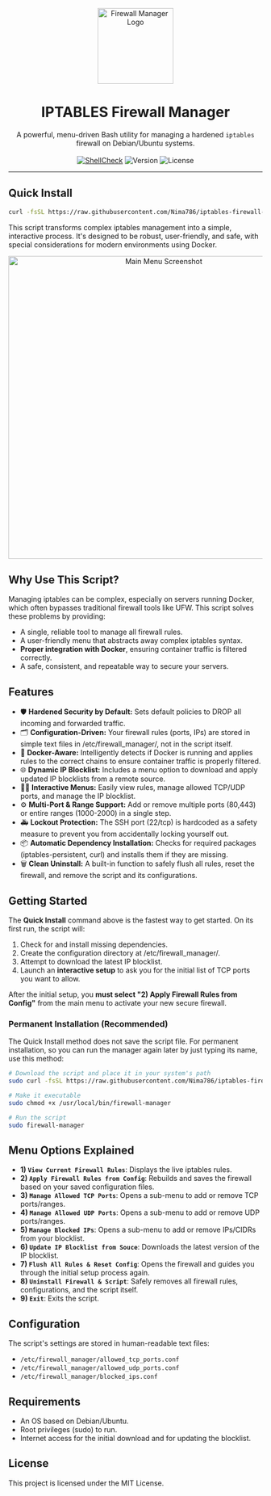 <p align="center">
  <img src="https://i.imgur.com/v8F0q7Z.png" alt="Firewall Manager Logo" width="150"/>
</p>
<h1 align="center">IPTABLES Firewall Manager</h1>
<p align="center">
  A powerful, menu-driven Bash utility for managing a hardened <code>iptables</code> firewall on Debian/Ubuntu systems.
  <br />
  <br />
  <a href="https://github.com/Nima786/iptables-firewall-manager/actions/workflows/main.yml"><img src="https://github.com/Nima786/iptables-firewall-manager/actions/workflows/main.yml/badge.svg" alt="ShellCheck"></a>
  <img src="https://img.shields.io/badge/version-v3.5-blue.svg" alt="Version">
  <img src="https://img.shields.io/badge/license-MIT-green.svg" alt="License">
</p>

---

## Quick Install

 ```bash
curl -fsSL https://raw.githubusercontent.com/Nima786/iptables-firewall-manager/main/firewall-manager.sh | sudo bash
 ````

This script transforms complex iptables management into a simple, interactive process. It's designed to be robust, user-friendly, and safe, with special considerations for modern environments using Docker.

<p align="center">
  <img src="https://i.imgur.com/k6uYJcK.png" alt="Main Menu Screenshot" width="600"/>
</p>

## Why Use This Script?

Managing iptables can be complex, especially on servers running Docker, which often bypasses traditional firewall tools like UFW. This script solves these problems by providing:
- A single, reliable tool to manage all firewall rules.
- A user-friendly menu that abstracts away complex iptables syntax.
- **Proper integration with Docker**, ensuring container traffic is filtered correctly.
- A safe, consistent, and repeatable way to secure your servers.

## Features

- 🛡️ **Hardened Security by Default:** Sets default policies to DROP all incoming and forwarded traffic.
- 🗂️ **Configuration-Driven:** Your firewall rules (ports, IPs) are stored in simple text files in /etc/firewall_manager/, not in the script itself.
- 🐳 **Docker-Aware:** Intelligently detects if Docker is running and applies rules to the correct chains to ensure container traffic is properly filtered.
- 🌐 **Dynamic IP Blocklist:** Includes a menu option to download and apply updated IP blocklists from a remote source.
- 🧑‍💻 **Interactive Menus:** Easily view rules, manage allowed TCP/UDP ports, and manage the IP blocklist.
- ⚙️ **Multi-Port & Range Support:** Add or remove multiple ports (80,443) or entire ranges (1000-2000) in a single step.
- 🚑 **Lockout Protection:** The SSH port (22/tcp) is hardcoded as a safety measure to prevent you from accidentally locking yourself out.
- 📦 **Automatic Dependency Installation:** Checks for required packages (iptables-persistent, curl) and installs them if they are missing.
- 🗑️ **Clean Uninstall:** A built-in function to safely flush all rules, reset the firewall, and remove the script and its configurations.

## Getting Started

The **Quick Install** command above is the fastest way to get started. On its first run, the script will:
1.  Check for and install missing dependencies.
2.  Create the configuration directory at /etc/firewall_manager/.
3.  Attempt to download the latest IP blocklist.
4.  Launch an **interactive setup** to ask you for the initial list of TCP ports you want to allow.

After the initial setup, you **must select "2) Apply Firewall Rules from Config"** from the main menu to activate your new secure firewall.

### Permanent Installation (Recommended)
The Quick Install method does not save the script file. For permanent installation, so you can run the manager again later by just typing its name, use this method:

 ```bash
# Download the script and place it in your system's path
sudo curl -fsSL https://raw.githubusercontent.com/Nima786/iptables-firewall-manager/main/firewall-manager.sh -o /usr/local/bin/firewall-manager

# Make it executable
sudo chmod +x /usr/local/bin/firewall-manager

# Run the script
sudo firewall-manager
 ````

## Menu Options Explained

- **1) `View Current Firewall Rules`**: Displays the live iptables rules.
- **2) `Apply Firewall Rules from Config`**: Rebuilds and saves the firewall based on your saved configuration files.
- **3) `Manage Allowed TCP Ports`**: Opens a sub-menu to add or remove TCP ports/ranges.
- **4) `Manage Allowed UDP Ports`**: Opens a sub-menu to add or remove UDP ports/ranges.
- **5) `Manage Blocked IPs`**: Opens a sub-menu to add or remove IPs/CIDRs from your blocklist.
- **6) `Update IP Blocklist from Souce`**: Downloads the latest version of the IP blocklist.
- **7) `Flush All Rules & Reset Config`**: Opens the firewall and guides you through the initial setup process again.
- **8) `Uninstall Firewall & Script`**: Safely removes all firewall rules, configurations, and the script itself.
- **9) `Exit`**: Exits the script.

## Configuration
The script's settings are stored in human-readable text files:
-  `/etc/firewall_manager/allowed_tcp_ports.conf `
-  `/etc/firewall_manager/allowed_udp_ports.conf `
-  `/etc/firewall_manager/blocked_ips.conf `

## Requirements
- An OS based on Debian/Ubuntu.
- Root privileges (sudo) to run.
- Internet access for the initial download and for updating the blocklist.

## License
This project is licensed under the MIT License.
